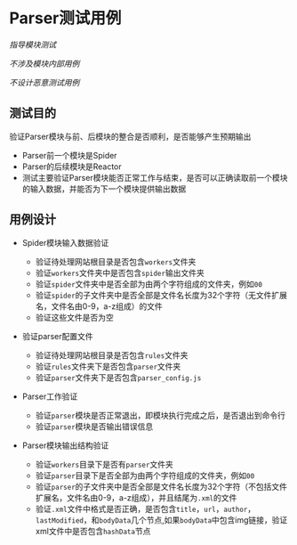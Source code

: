 # Parser测试用例

*指导模块测试*

*不涉及模块内部用例*

*不设计恶意测试用例*

## 测试目的

验证Parser模块与前、后模块的整合是否顺利，是否能够产生预期输出

- Parser前一个模块是Spider
- Parser的后续模块是Reactor
- 测试主要验证Parser模块能否正常工作与结束，是否可以正确读取前一个模块的输入数据，并能否为下一个模块提供输出数据

## 用例设计

- Spider模块输入数据验证
	* 验证待处理网站根目录是否包含```workers```文件夹
	* 验证```workers```文件夹中是否包含```spider```输出文件夹
	* 验证```spider```文件夹中是否全部为由两个字符组成的文件夹，例如```00```
	* 验证```spider```的子文件夹中是否全部是文件名长度为32个字符（无文件扩展名，文件名由0-9，a-z组成）的文件
	* 验证这些文件是否为空

- 验证parser配置文件
	* 验证待处理网站根目录是否包含```rules```文件夹
	* 验证```rules```文件夹下是否包含```parser```文件夹
	* 验证```parser```文件夹下是否包含```parser_config.js```
	
- Parser工作验证
	* 验证```parser```模块是否正常退出，即模块执行完成之后，是否退出到命令行
	* 验证```parser```模块是否输出错误信息

- Parser模块输出结构验证
	* 验证```workers```目录下是否有```parser```文件夹
	* 验证```parser```目录下是否全部为由两个字符组成的文件夹，例如```00```
	* 验证```parser```的子文件夹中是否全部是文件名长度为32个字符（不包括文件扩展名，文件名由0-9，a-z组成），并且结尾为```.xml```的文件
	* 验证```.xml```文件中格式是否正确，是否包含```title```，```url```，```author```，```lastModified```，和```bodyData```几个节点,如果```bodyData```中包含img链接，验证xml文件中是否包含```hashData```节点